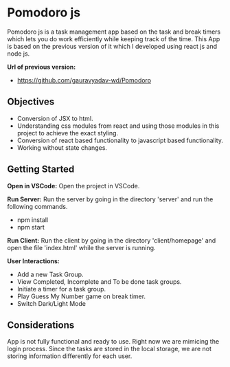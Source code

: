 # Pomodoro js

Pomodoro js is a task management app based on the task and break timers which lets you do work efficiently while keeping track of the time. This App is based on the previous version of it which I developed using react js and node js.

**Url of previous version:**

- https://github.com/gauravyadav-wd/Pomodoro

## Objectives

- Conversion of JSX to html.
- Understanding css modules from react and using those modules in this project to achieve the exact styling.
- Conversion of react based functionality to javascript based functionality.
- Working without state changes.

## Getting Started

**Open in VSCode:**
Open the project in VSCode.

**Run Server:**
Run the server by going in the directory 'server' and run the following commands.

- npm install
- npm start

**Run Client:**
Run the client by going in the directory 'client/homepage' and open the file 'index.html' while the server is running.

**User Interactions:**

- Add a new Task Group.
- View Completed, Incomplete and To be done task groups.
- Initiate a timer for a task group.
- Play Guess My Number game on break timer.
- Switch Dark/Light Mode

## Considerations

App is not fully functional and ready to use. Right now we are mimicing the login process. Since the tasks are stored in the local storage, we are not storing information differently for each user.
